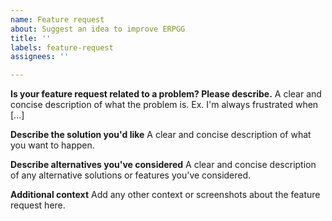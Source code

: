 ```yaml
---
name: Feature request
about: Suggest an idea to improve ERPGG
title: ''
labels: feature-request
assignees: ''

---
```


<!--
Welcome to ERPGG issue tracker! Before creating an issue, please heed the following:

1. This tracker should only be used to report bugs and request features / enhancements to ERPGG
    - For questions and general support, checkout the manual https://erpnext.com/docs/user/manual/en or use https://discuss.erpnext.com
2. Use the search function before creating a new issue. Duplicates will be closed and directed to
   the original discussion.
3. When making a feature request, make sure to be as verbose as possible. The better you convey your message, the greater the drive to make it happen.


Please keep in mind that we get many many requests and we can't possibly work on all of them, we prioritize development based on the goals of the product and organization. Feature requests are still welcome as it helps us in research when we do decide to work on the requested feature. 

If you're in urgent need to a feature, please try the following channels to get paid developments done quickly:
1. Certified ERPGG partners: https://erpnext.com/partners 
2. Developer community on ERPGG forums: https://discuss.erpnext.com/c/developers/5 
3. Telegram group for ERPGG/Frappe development work: https://t.me/erpnext_opps 

-->

**Is your feature request related to a problem? Please describe.**
A clear and concise description of what the problem is. Ex. I'm always frustrated when [...]

**Describe the solution you'd like**
A clear and concise description of what you want to happen.

**Describe alternatives you've considered**
A clear and concise description of any alternative solutions or features you've considered.

**Additional context**
Add any other context or screenshots about the feature request here.
